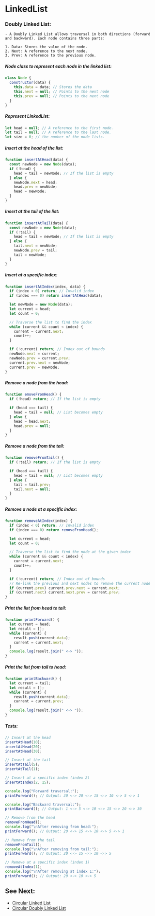 # LinkedList

### Doubly Linked List:

    - A Doubly Linked List allows traversal in both directions (forward and backward). Each node contains three parts:

    1. Data: Stores the value of the node.
    2. Next: A reference to the next node.
    3. Prev: A reference to the previous node.

##### Node class to represent each node in the linked list:

```javascript
class Node {
  constructor(data) {
    this.data = data; // Stores the data
    this.next = null; // Points to the next node
    this.prev = null; // Points to the next node
  }
}
```

##### Represent LinkedList:

```javascript
let head = null; // A reference to the first node.
let tail = null; // A reference to the last node.
let size = 0; // the number of the node lists.
```

##### Insert at the head of the list:

```javascript
function insertAtHead(data) {
  const newNode = new Node(data);
  if (!head) {
    head = tail = newNode; // If the list is empty
  } else {
    newNode.next = head;
    head.prev = newNode;
    head = newNode;
  }
}
```

##### Insert at the tail of the list:

```javascript
function insertAtTail(data) {
  const newNode = new Node(data);
  if (!tail) {
    head = tail = newNode; // If the list is empty
  } else {
    tail.next = newNode;
    newNode.prev = tail;
    tail = newNode;
  }
}
```

##### Insert at a specific index:

```javascript
function insertAtIndex(index, data) {
  if (index < 0) return; // Invalid index
  if (index === 0) return insertAtHead(data);

  let newNode = new Node(data);
  let current = head;
  let count = 0;

  // Traverse the list to find the index
  while (current && count < index) {
    current = current.next;
    count++;
  }

  if (!current) return; // Index out of bounds
  newNode.next = current;
  newNode.prev = current.prev;
  current.prev.next = newNode;
  current.prev = newNode;
}
```

##### Remove a node from the head:

```javascript
function emoveFromHead() {
  if (!head) return; // If the list is empty

  if (head === tail) {
    head = tail = null; // List becomes empty
  } else {
    head = head.next;
    head.prev = null;
  }
}
```

##### Remove a node from the tail:

```javascript
function removeFromTail() {
  if (!tail) return; // If the list is empty

  if (head === tail) {
    head = tail = null; // List becomes empty
  } else {
    tail = tail.prev;
    tail.next = null;
  }
}
```

##### Remove a node at a specific index:

```javascript
function removeAtIndex(index) {
  if (index < 0) return; // Invalid index
  if (index === 0) return removeFromHead();

  let current = head;
  let count = 0;

  // Traverse the list to find the node at the given index
  while (current && count < index) {
    current = current.next;
    count++;
  }

  if (!current) return; // Index out of bounds
  // Re-link the previous and next nodes to remove the current node
  if (current.prev) current.prev.next = current.next;
  if (current.next) current.next.prev = current.prev;
}
```

##### Print the list from head to tail:

```javascript
function printForward() {
  let current = head;
  let result = [];
  while (current) {
    result.push(current.data);
    current = current.next;
  }
  console.log(result.join(" <-> "));
}
```

##### Print the list from tail to head:

```javascript
function printBackward() {
  let current = tail;
  let result = [];
  while (current) {
    result.push(current.data);
    current = current.prev;
  }
  console.log(result.join(" <-> "));
}
```

##### Tests:

```javascript
// Insert at the head
insertAtHead(10);
insertAtHead(20);
insertAtHead(30);

// Insert at the tail
insertAtTail(5);
insertAtTail(1);

// Insert at a specific index (index 2)
insertAtIndex(2, 15);

console.log("Forward traversal:");
printForward(); // Output: 30 <-> 20 <-> 15 <-> 10 <-> 5 <-> 1

console.log("Backward traversal:");
printBackward(); // Output: 1 <-> 5 <-> 10 <-> 15 <-> 20 <-> 30

// Remove from the head
removeFromHead();
console.log("\nAfter removing from head:");
printForward(); // Output: 20 <-> 15 <-> 10 <-> 5 <-> 1

// Remove from the tail
removeFromTail();
console.log("\nAfter removing from tail:");
printForward(); // Output: 20 <-> 15 <-> 10 <-> 5

// Remove at a specific index (index 1)
removeAtIndex(1);
console.log("\nAfter removing at index 1:");
printForward(); // Output: 20 <-> 10 <-> 5
```

## See Next:

- [Circular Linked List](circular-linkedList.md)
- [Circular Doubly Linked List](circular-doubly-linkedList.md)
